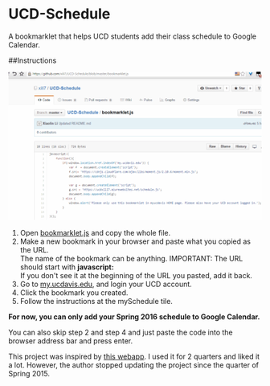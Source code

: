 # UCD-Schedule
A bookmarklet that helps UCD students add their class schedule to Google Calendar.

##Instructions

![instruction](images/instruction.gif)

1. Open [bookmarklet.js](bookmarklet.js) and copy the whole file.
2. Make a new bookmark in your browser and paste what you copied as the URL.  
  The name of the bookmark can be anything.
  IMPORTANT: The URL should start with **javascript:**  
  If you don't see it at the beginning of the URL you pasted, add it back.
3. Go to [my.ucdavis.edu](my.ucdavis.edu), and login your UCD account.
4. Click the bookmark you created.
5. Follow the instructions at the mySchedule tile.  

**For now, you can only add your Spring 2016 schedule to Google Calendar.**

You can also skip step 2 and step 4 and just paste the code into the browser address bar and press enter.


This project was inspired by [this webapp](http://ucdgcal.appspot.com/). 
I used it for 2 quarters and liked it a lot.  However, the author stopped updating the project since the quarter of Spring 2015.
